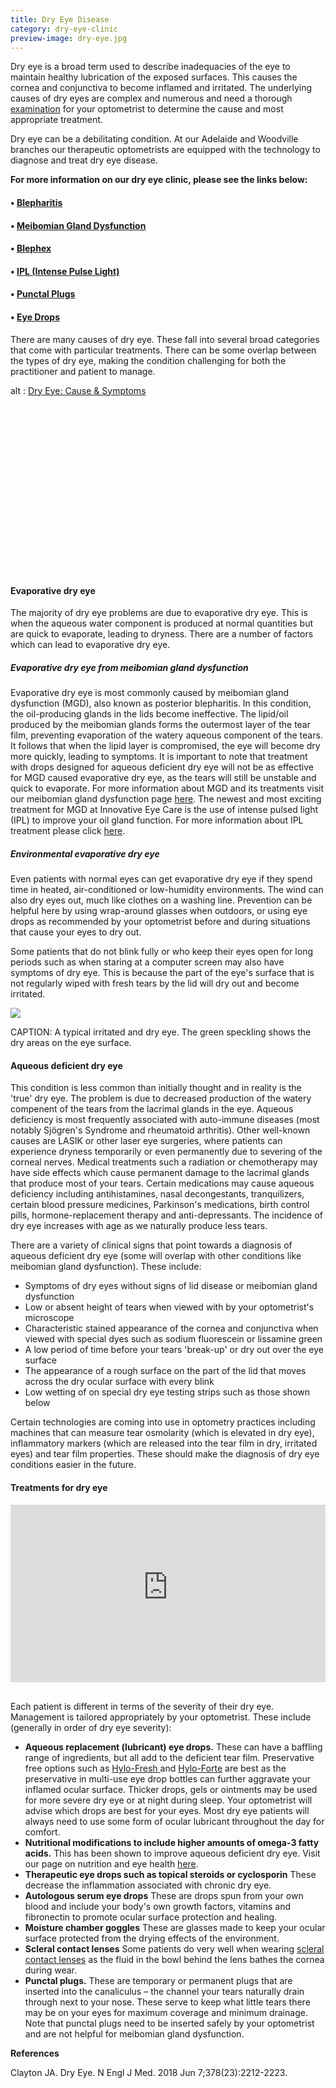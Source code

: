 ```yaml
---
title: Dry Eye Disease
category: dry-eye-clinic
preview-image: dry-eye.jpg
---
```

<div class="employee-heading">
<p><p>Dry eye is a broad term used to describe inadequacies of the eye to maintain healthy lubrication of the exposed surfaces. This causes the cornea and conjunctiva to become inflamed and irritated. The underlying causes of dry eyes are complex and numerous and need a thorough <a href="/what-we-do/eye-exam">examination</a> for your optometrist to determine the cause and most appropriate treatment. </p>
<p>Dry eye can be a debilitating condition. At our Adelaide and Woodville branches our therapeutic optometrists are equipped with the technology to diagnose and treat dry eye disease. </p>
<p><b>For more information on our dry eye clinic, please see the links below:</b></p>
<h4>• <a href="/what-we-do/blepharitis">Blepharitis</a></h4>
<h4>• <a href="/what-we-do/meibomian-gland-dysfunction">Meibomian Gland Dysfunction</a></h4>
<h4>• <a href="/what-we-do/blephex">Blephex</a></h4>
<h4>• <a href="/what-we-do/ipl">IPL (Intense Pulse Light)</a></h4>
<h4>• <a href="/what-we-do/punctal-plugs">Punctal Plugs</a></h4>
<h4>• <a href="/what-we-do/eye-drops">Eye Drops</a></h4></p>
</div>

There are many causes of dry eye. These fall into several broad categories that come with particular treatments. There can be some overlap between the types of dry eye, making the condition challenging for both the practitioner and patient to manage.

<div class="myWrapper" style="position: relative; padding-bottom: 56.25%; height: 0;"><!--\[if IE]><iframe frameborder="0" type="text/html" src="https://2689-2347.captiv8online.com/animations/embed/one/dry-eye-cause-symptoms?player_width=100%&player_height=100%&site_company_language=34&autostart=false" width="100%" height="100%" style="position:absolute;top:0;left:0;width:100%;height:100%;"></iframe><!\[endif]--><!--\[if !IE]> <--><object data="https://2689-2347.captiv8online.com/animations/embed/one/dry-eye-cause-symptoms?player_width=100%&player_height=100%&site_company_language=34&autostart=false" type="text/html" width="100%" height="100%" style="position:absolute;top:0;left:0;width:100%;height:100%;">  alt : <a href="https://2689-2347.captiv8online.com/animations/embed/one/dry-eye-cause-symptoms?player_width=100%&player_height=100%&site_company_language=34&autostart=false">Dry Eye: Cause & Symptoms</a></object><!--> <!\[endif]--></div>

<br>

#### Evaporative dry eye

The majority of dry eye problems are due to evaporative dry eye. This is when the aqueous water component is produced at normal quantities but are quick to evaporate, leading to dryness. There are a number of factors which can lead to evaporative dry eye.

##### Evaporative dry eye from meibomian gland dysfunction

Evaporative dry eye is most commonly caused by meibomian gland dysfunction (MGD), also known as posterior blepharitis. In this condition, the oil-producing glands in the lids become ineffective. The lipid/oil produced by the meibomian glands forms the outermost layer of the tear film, preventing evaporation of the watery aqueous component of the tears. It follows that when the lipid layer is compromised, the eye will become dry more quickly, leading to symptoms. It is important to note that treatment with drops designed for aqueous deficient dry eye will not be as effective for MGD caused evaporative dry eye, as the tears will still be unstable and quick to evaporate. For more information about MGD and its treatments visit our meibomian gland dysfunction page [here](/what-we-do/meibomian-gland-dysfunction). The newest and most exciting treatment for MGD at Innovative Eye Care is the use of intense pulsed light (IPL) to improve your oil gland function. For more information about IPL treatment please click [here](/what-we-do/ipl).

##### Environmental evaporative dry eye

Even patients with normal eyes can get evaporative dry eye if they spend time in heated, air-conditioned or low-humidity environments. The wind can also dry eyes out, much like clothes on a washing line. Prevention can be helpful here by using wrap-around glasses when outdoors, or using eye drops as recommended by your optometrist before and during situations that cause your eyes to dry out. 

Some patients that do not blink fully or who keep their eyes open for long periods such as when staring at a computer screen may also have symptoms of dry eye. This is because the part of the eye's surface that is not regularly wiped with fresh tears by the lid will dry out and become irritated.

![](/uploads/dry-eye-poor-blinking.jpg)

CAPTION: A typical irritated and dry eye. The green speckling shows the dry areas on the eye surface.

#### Aqueous deficient dry eye

This condition is less common than initially thought and in reality is the 'true' dry eye. The problem is due to decreased production of the watery compenent of the tears from the lacrimal glands in the eye. Aqueous deficiency is most frequently associated with auto-immune diseases (most notably Sjögren's Syndrome and rheumatoid arthritis). Other well-known causes are LASIK or other laser eye surgeries, where patients can experience dryness temporarily or even permanently due to severing of the corneal nerves. Medical treatments such a radiation or chemotherapy may have side effects which cause permanent damage to the lacrimal glands that produce most of your tears. Certain medications may cause aqueous deficiency including antihistamines, nasal decongestants, tranquilizers, certain blood pressure medicines, Parkinson's medications, birth control pills, hormone-replacement therapy and anti-depressants. The incidence of dry eye increases with age as we naturally produce less tears. 

There are a variety of clinical signs that point towards a diagnosis of aqueous deficient dry eye (some will overlap with other conditions like meibomian gland dysfunction). These include:

* Symptoms of dry eyes without signs of lid disease or meibomian gland dysfunction
* Low or absent height of tears when viewed with by your optometrist's microscope
* Characteristic stained appearance of the cornea and conjunctiva when viewed with special dyes such as sodium fluorescein or lissamine green
* A low period of time before your tears 'break-up' or dry out over the eye surface
* The appearance of a rough surface on the part of the lid that moves across the dry ocular surface with every blink
* Low wetting of on special dry eye testing strips such as those shown below

Certain technologies are coming into use in optometry practices including machines that can measure tear osmolarity (which is elevated in dry eye), inflammatory markers (which are released into the tear film in dry, irritated eyes) and tear film properties. These should make the diagnosis of dry eye conditions easier in the future.

#### Treatments for dry eye

<div class="myWrapper" style="position: relative; padding-bottom: 56.25%; height: 0;"><iframe frameborder="0" type="text/html" src="https://2689-2347.captiv8online.com/animations/embed/one/dry-eyes?player_width=100%&player_height=100%&site_company_language=34&autostart=false" width="100%" height="100%" style="position:absolute;top:0;left:0;width:100%;height:100%;"></iframe></div>

<br>

Each patient is different in terms of the severity of their dry eye. Management is tailored appropriately by your optometrist. These include (generally in order of dry eye severity):

* <b>Aqueous replacement (lubricant) eye drops.</b> These can have a baffling range of ingredients, but all add to the deficient tear film. Preservative free options such as [Hylo-Fresh ](http://eyesolutions.com.au/collections/dry-eye-treatments/products/hylo-fresh)and [Hylo-Forte](http://eyesolutions.com.au/collections/dry-eye-treatments/products/hylo-forte) are best as the preservative in multi-use eye drop bottles can further aggravate your inflamed ocular surface. Thicker drops, gels or ointments may be used for more severe dry eye or at night during sleep. Your optometrist will advise which drops are best for your eyes. Most dry eye patients will always need to use some form of ocular lubricant throughout the day for comfort.
* <b>Nutritional modifications to include higher amounts of omega-3 fatty acids.</b> This has been shown to improve aqueous deficient dry eye. Visit our page on nutrition and eye health [here](/patient-resources/nutrition-and-supplements-for-age-related-macular-degeneration).
* <b>Therapeutic eye drops such as topical steroids or cyclosporin</b> These decrease the inflammation associated with chronic dry eye.
* <b>Autologous serum eye drops</b> These are drops spun from your own blood and include your body's own growth factors, vitamins and fibronectin to promote ocular surface protection and healing.
* <b>Moisture chamber goggles</b> These are glasses made to keep your ocular surface protected from the drying effects of the environment.
* <b>Scleral contact lenses</b> Some patients do very well when wearing [scleral contact lenses](/what-we-do/scleral-contact-lenses) as the fluid in the bowl behind the lens bathes the cornea during wear.
* <b>Punctal plugs.</b> These are temporary or permanent plugs that are inserted into the canaliculus – the channel your tears naturally drain through next to your nose. These serve to keep what little tears there may be on your eyes for maximum coverage and minimum drainage. Note that punctal plugs need to be inserted safely by your optometrist and are not helpful for meibomian gland dysfunction.

<b>References</b>

Clayton JA. Dry Eye. N Engl J Med. 2018 Jun 7;378(23):2212-2223.
